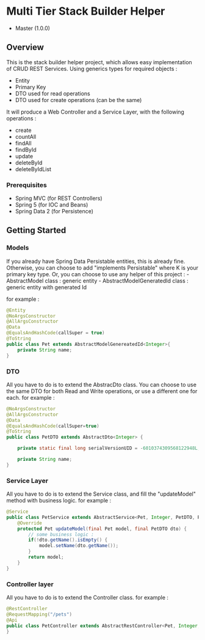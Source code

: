 # Multi Tier Stack Builder Helper

- Master (1.0.0)

## Overview
This is the stack builder helper project, which allows easy implementation of CRUD REST Services.
Using generics types for required objects :
- Entity
- Primary Key
- DTO used for read operations
- DTO used for create operations (can be the same)

It will produce a Web Controller and a Service Layer, with the following operations :
- create
- countAll
- findAll
- findById
- update
- deleteById
- deleteByIdList

### Prerequisites
- Spring MVC (for REST Controllers)
- Spring 5 (for IOC and Beans)
- Spring Data 2 (for Persistence)

## Getting Started

### Models
If you already have Spring Data Persistable entities, this is already fine.
Otherwise, you can choose to add "implements Persistable<K>" where K is your primary key type.
Or, you can choose to use any helper of this project :
	- AbstractModel class : generic entity
	- AbstractModelGeneratedId class  : generic entity with generated Id
	
for example :

```java
@Entity
@NoArgsConstructor
@AllArgsConstructor
@Data
@EqualsAndHashCode(callSuper = true)
@ToString
public class Pet extends AbstractModelGenereatedId<Integer>{
    private String name;
}
```

### DTO
All you have to do is to extend the AbstracDto class.
You can choose to use the same DTO for both Read and Write operations, or use a different one for each.
for example :

```java
@NoArgsConstructor
@AllArgsConstructor
@Data
@EqualsAndHashCode(callSuper=true)
@ToString
public class PetDTO extends AbstractDto<Integer> {

	private static final long serialVersionUID = -6010374309568122948L;

	private String name;
}
```

### Service Layer
All you have to do is to extend the Service class, and fill the "updateModel" method with business logic.
for example :

```java
@Service
public class PetService extends AbstractService<Pet, Integer, PetDTO, PetDTO> {
	@Override
	protected Pet updateModel(final Pet model, final PetDTO dto) {
		// some business logic :
		if(!dto.getName().isEmpty() {
			model.setName(dto.getName());
		}
		return model;
	}
}
```

### Controller layer
All you have to do is to extend the Controller class.
for example :

```java
@RestController
@RequestMapping("/pets")
@Api
public class PetController extends AbstractRestController<Pet, Integer, PetDTO, PetDTO>{
}
```